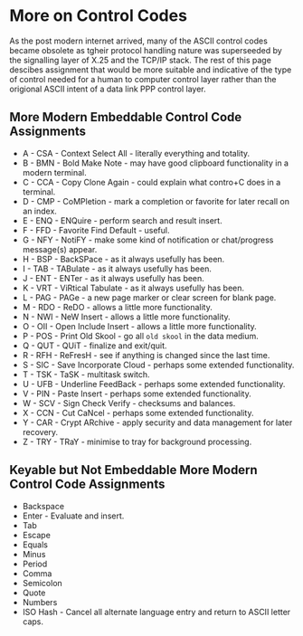 # More on Control Codes
As the post modern internet arrived, many of the ASCII control codes became obsolete as tgheir protocol handling nature was superseeded by the signalling layer of X.25 and the TCP/IP stack. The rest of this page descibes assignment that would be more suitable and indicative of the type of control needed for a human to computer control layer rather than the origional ASCII intent of a data link PPP control layer.

## More Modern Embeddable Control Code Assignments
* A - CSA - Context Select All - literally everything and totality.
* B - BMN - Bold Make Note - may have good clipboard functionality in a modern terminal.
* C - CCA - Copy Clone Again - could explain what contro+C does in a terminal.
* D - CMP - CoMPletion - mark a completion or favorite for later recall on an index.
* E - ENQ - ENQuire - perform search and result insert.
* F - FFD - Favorite Find Default - useful.
* G - NFY - NotiFY - make some kind of notification or chat/progress message(s) appear.
* H - BSP - BackSPace - as it always usefully has been.
* I - TAB - TABulate - as it always usefully has been.
* J - ENT - ENTer - as it always usefully has been.
* K - VRT - ViRtical Tabulate - as it always usefully has been.
* L - PAG - PAGe - a new page marker or clear screen for blank page.
* M - RDO - ReDO - allows a little more functionality.
* N - NWI - NeW Insert - allows a little more functionality.
* O - OII - Open Include Insert - allows a little more functionality.
* P - POS - Print Old Skool - go all `old skool` in the data medium.
* Q - QUT - QUiT - finalize and exit/quit.
* R - RFH - ReFresH - see if anything is changed since the last time.
* S - SIC - Save Incorporate Cloud - perhaps some extended functionality.
* T - TSK - TaSK - multitask switch.
* U - UFB - Underline FeedBack - perhaps some extended functionality.
* V - PIN - Paste Insert - perhaps some extended functionality.
* W - SCV - Sign Check Verify - checksums and balances.
* X - CCN - Cut CaNcel - perhaps some extended functionality.
* Y - CAR - Crypt ARchive - apply security and data management for later recovery.
* Z - TRY - TRaY - minimise to tray for background processing.

## Keyable but Not Embeddable More Modern Control Code Assignments
* Backspace
* Enter - Evaluate and insert.
* Tab
* Escape
* Equals
* Minus
* Period
* Comma
* Semicolon
* Quote
* Numbers
* ISO Hash - Cancel all alternate language entry and return to ASCII letter caps.